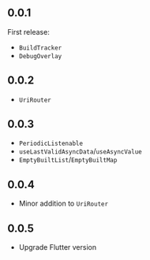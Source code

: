 ## 0.0.1

First release:

- `BuildTracker`
- `DebugOverlay`

## 0.0.2

- `UriRouter`

## 0.0.3

- `PeriodicListenable`
- `useLastValidAsyncData`/`useAsyncValue`
- `EmptyBuiltList`/`EmptyBuiltMap`

## 0.0.4

- Minor addition to `UriRouter`

## 0.0.5

- Upgrade Flutter version 